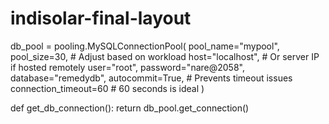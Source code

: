 # indisolar-final-layout

db_pool = pooling.MySQLConnectionPool(
    pool_name="mypool",
    pool_size=30,  # Adjust based on workload
    host="localhost",  # Or server IP if hosted remotely
    user="root",
    password="nare@2058",
    database="remedydb",
    autocommit=True,  # Prevents timeout issues
    connection_timeout=60  # 60 seconds is ideal
)

def get_db_connection():
    return db_pool.get_connection()
